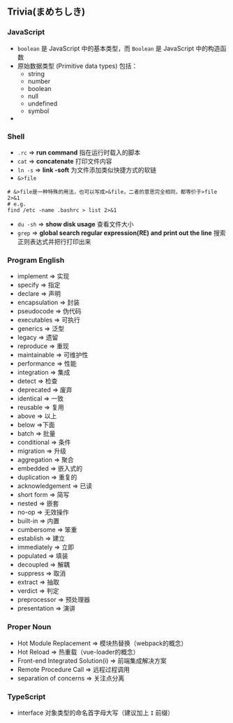 ## Trivia(まめちしき)

### JavaScript

- `boolean` 是 JavaScript 中的基本类型，而 `Boolean` 是 JavaScript 中的构造函数
- 原始数据类型 (Primitive data types) 包括：
  - string
  - number
  - boolean
  - null
  - undefined
  - symbol
- ​

### Shell

- `.rc` => **run command** 指在运行时载入的脚本
- `cat` => **concatenate** 打印文件内容
- `ln -s` => **link -soft** 为文件添加类似快捷方式的软链
- `&>file`

```shell
# &>file是一种特殊的用法，也可以写成>&file，二者的意思完全相同，都等价于>file 2>&1
# e.g.
find /etc -name .bashrc > list 2>&1
```

- `du -sh` => **show disk usage** 查看文件大小
- `grep` => **global search regular expression(RE) and print out the line** 搜索正则表达式并把行打印出来

### Program English

- implement => 实现
- specify => 指定
- declare => 声明
- encapsulation => 封装
- pseudocode => 伪代码
- executables => 可执行
- generics => 泛型
- legacy => 遗留
- reproduce => 重现
- maintainable  => 可维护性
- performance => 性能
- integration => 集成
- detect => 检查
- deprecated => 废弃
- identical => 一致
- reusable => 复用
- above => 以上
- below =>下面
- batch => 批量
- conditional => 条件
- migration => 升级
- aggregation => 聚合
- embedded => 嵌入式的
- duplication => 重复的
- acknowledgement => 已读
- short form => 简写
- nested => 嵌套
- no-op => 无效操作
- built-in => 内置
- cumbersome => 笨重
- establish => 建立
- immediately => 立即
- populated => 填装
- decoupled => 解耦
- suppress => 取消
- extract => 抽取
- verdict => 判定
- preprocessor => 预处理器
- presentation => 演讲

### Proper Noun

- Hot Module Replacement => 模块热替换（webpack的概念）
- Hot Reload => 热重载（vue-loader的概念）
- Front-end Integrated Solution(i) => 前端集成解决方案
- Remote Procedure Call => 远程过程调用
- separation of concerns => 关注点分离

### TypeScript

- interface 对象类型的命名首字母大写（建议加上 `I` 前缀）